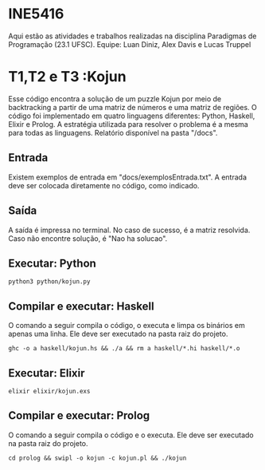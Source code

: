# INE5416
Aqui estão as atividades e trabalhos realizadas na disciplina Paradigmas de Programação (23.1 UFSC).
Equipe: Luan Diniz, Alex Davis e Lucas Truppel



# T1,T2 e T3 :Kojun

Esse código encontra a solução de um puzzle Kojun por meio de backtracking a partir de uma
matriz de números e uma matriz de regiões. O código foi implementado em quatro linguagens diferentes: Python, Haskell, Elixir e Prolog. 
A estratégia utilizada para resolver o problema é a mesma para todas as linguagens. Relatório disponível na pasta "/docs".

## Entrada

Existem exemplos de entrada em "docs/exemplosEntrada.txt". A entrada deve ser colocada diretamente no código, como
indicado.

## Saída

A saída é impressa no terminal. No caso de sucesso, é a matriz resolvida. Caso não encontre solução, é "Nao ha solucao".

## Executar: Python

```shell
python3 python/kojun.py
```

## Compilar e executar: Haskell

O comando a seguir compila o código, o executa e limpa os binários em apenas uma linha. Ele deve ser executado na pasta raiz do projeto.

```shell
ghc -o a haskell/kojun.hs && ./a && rm a haskell/*.hi haskell/*.o
```

## Executar: Elixir

```shell
elixir elixir/kojun.exs
```
## Compilar e executar: Prolog

O comando a seguir compila o código e o executa. Ele deve ser executado na pasta raiz do projeto.

```shell
cd prolog && swipl -o kojun -c kojun.pl && ./kojun
```
